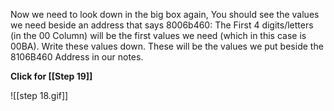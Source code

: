 
Now we need to look down in the big box again, You should see the values we need beside an address that says 8006b460: The First 4 digits/letters (in the 00 Column) will be the first values we need (which in this case is 00BA). Write these values down. These will be the values we put beside the 8106B460 Address in our notes.

**Click for [[Step 19]]**

![[step 18.gif]]